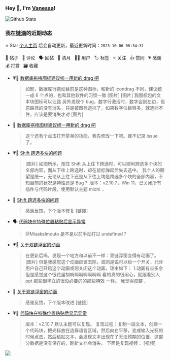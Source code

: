 ### Hey 👋, I'm [Vanessa](http://vanessa.b3log.org/)!

![Github Stats](https://github-readme-stats.vercel.app/api?username=Vanessa219&show_icons=true)

<!--events start -->

### 我在[链滴](https://ld246.com)的近期动态

⭐️ Star [个人主页](https://github.com/Vanessa219/Vanessa219) 后会自动更新，最近更新时间：`2023-10-06 08:34:31`

📝 帖子 &nbsp; 💬 评论 &nbsp; 🗣 回帖 &nbsp; 🌙 清月 &nbsp; 👨‍💻 用户 &nbsp; 🏷️ 标签 &nbsp; ⭐️ 关注 &nbsp; 👍 赞同 &nbsp; 💗 感谢 &nbsp; 💰 打赏 &nbsp; 🗃 收藏

* 💗📝 [数据库拖拽图标建议统一用新的 drag 吧](https://ld246.com/article/1696512420662)

  > 如题，数据库行拖动目前是这种图标，和新的 icondrag 不同，建议统一成 6 个点的，也和其他软件的习惯一致 [图片] [图片] 我图标包的文本块图标可以让路 另外发现个 bug，数字行激活时，数字会到左边，但原路径的没有消失，只是被图标遮挡了，如果数字位数够多，就遮挡不住，应该是要消失才对 [图片]
* 💬 [数据库拖拽图标建议统一用新的 drag 吧](https://ld246.com/article/1696512420662/comment/1696515076739#comments)

  > 这个还有个点击打开菜单的功能，我先修改一下吧。就不记录 issue 了。
* 💗📝 [Shift 跨选多块的问题](https://ld246.com/article/1696155037781)

  > [图片] 如图所示，按住 Shift 从上往下跨选时，可以顺利跨选多个块的全部内容，而从下往上跨选时，却在鼠标弹起后失去选中。 我个人的期望是统一，无论从上往下还是从下往上均是跨选多个块的全部内容，不知目前的状况是特性还是 Bug？ 版本：v2.10.7，Win 11，已关闭所有插件与代码片段，使用默认主题 midni ..
* 💬 [Shift 跨选多块的问题](https://ld246.com/article/1696155037781/comment/1696303907946#comments)

  > 感谢反馈，下个版本修复 [链接]
* 🗣 [代码块在特殊位置粘贴后显示异常](https://ld246.com/article/1696056074322/comment/1696075306909#comments)

  > @MisakaImouto 是不是以前手动打过 undefined？
* 💗📝 [关于双链浮窗的动画](https://ld246.com/article/1695361968294)

  > 在更新后吗，发现一个地方和以前不一样：双链浮窗变得有动画了。 [图片] 但是我感觉这个动画应该去除，或则是说可以给一个开关，允许用户自己开启这个动画或则关闭这个动画，理由如下： 1.动画有点多余 但是感觉这个很花里胡哨啊啊啊啊啊啊 看的真的很闹心，就跟看别人 ppt 那些很华立的很没必要的的那些特效 一样。 我觉得双链 ..
* 💬 [关于双链浮窗的动画](https://ld246.com/article/1695361968294/comment/1696078111522#comments)

  > 感谢反馈，下个版本改进 [链接]
* 💗📝 [代码块在特殊位置粘贴后显示异常](https://ld246.com/article/1696056074322)

  > 版本：v2.10.7 默认主题可以复现。 复现过程：复制一段文本，创建一个代码块，把光标放在选择语言区域，然后向右平移，变成输入光标的时候点击，然后粘贴文本，会发现文本出现在了无法预期的位置，这部分数据是没有保存的，刷新文档会消失。 下面是复现视频： [视频]


<!--events end -->

<a title="Hits" target="_blank" href="https://github.com/Vanessa219/Vanessa219"><img src="https://hits.b3log.org/Vanessa219/Vanessa219.svg"></a>
